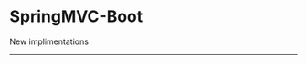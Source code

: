 # SpringMVC-Boot

New implimentations

**********************************************************************************************************************************
